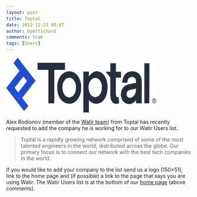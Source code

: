 ```yaml
---
layout: post
title: Toptal
date: 2012-12-23 00:07
author: bpettichord
comments: true
tags: [Users]
---
```

<a href="https://www.toptal.com/">
  <img src="../images/companies/toptal.png" width="408" height="149" />
</a>

Alex Rodionov (member of the <a href="http://watir.com/team/">Watir team</a>) from Toptal has recently requested to add the company he is working for to our Watir Users list.
<!--more-->
<blockquote>Toptal is a rapidly growing network comprised of some of the most talented engineers in the world, distributed across the globe. Our primary focus is to connect our network with the best tech companies in the world.</blockquote>
If you would like to add your company to the list send us a logo (150×51), link to the home page and (if possible) a link to the page that says you are using Watir. The Watir Users list is at the bottom of our <a href="http://watir.com/">home page</a> (above comments).
